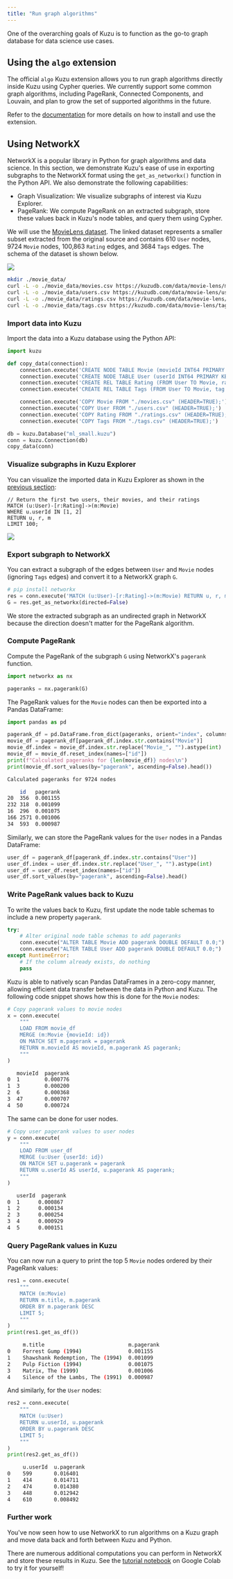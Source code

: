 ```yaml
---
title: "Run graph algorithms"
---
```


One of the overarching goals of Kuzu is to function as the go-to graph database for data science
use cases.

## Using the `algo` extension

The official `algo` Kuzu extension allows you to run graph algorithms directly
inside Kuzu using Cypher queries. We currently support some common graph algorithms, including
PageRank, Connected Components, and Louvain, and plan to grow the set of supported algorithms in
the future.

Refer to the [documentation](/extensions/algo) for more details on how to install and use the
extension.

## Using NetworkX

NetworkX is a popular library in Python for graph algorithms and data science. In this
section, we demonstrate Kuzu's ease of use in exporting subgraphs to the NetworkX format using the
`get_as_networkx()` function in the Python API. We also demonstrate the following capabilities:

- Graph Visualization: We visualize subgraphs of interest via Kuzu Explorer.
- PageRank: We compute PageRank on an extracted subgraph, store these values back in Kuzu's node
tables, and query them using Cypher.

We will use the [MovieLens dataset](https://github.com/kuzudb/kuzudb.github.io/tree/main/static/data/movielens-sm).
The linked dataset represents a smaller subset extracted from the original source and contains
610 `User` nodes, 9724 `Movie` nodes, 100,863 `Rating` edges, and 3684 `Tags` edges. The schema of the
dataset is shown below.

![](/img/graph-algorithms/movie-schema.png)

```bash
mkdir ./movie_data/
curl -L -o ./movie_data/movies.csv https://kuzudb.com/data/movie-lens/movies.csv
curl -L -o ./movie_data/users.csv https://kuzudb.com/data/movie-lens/users.csv
curl -L -o ./movie_data/ratings.csv https://kuzudb.com/data/movie-lens/ratings.csv
curl -L -o ./movie_data/tags.csv https://kuzudb.com/data/movie-lens/tags.csv
```

### Import data into Kuzu

Import the data into a Kuzu database using the Python API:

```python
import kuzu

def copy_data(connection):
    connection.execute('CREATE NODE TABLE Movie (movieId INT64 PRIMARY KEY, year INT64, title STRING, genres STRING);')
    connection.execute('CREATE NODE TABLE User (userId INT64 PRIMARY KEY);')
    connection.execute('CREATE REL TABLE Rating (FROM User TO Movie, rating DOUBLE, timestamp INT64);')
    connection.execute('CREATE REL TABLE Tags (FROM User TO Movie, tag STRING, timestamp INT64);')

    connection.execute('COPY Movie FROM "./movies.csv" (HEADER=TRUE);')
    connection.execute('COPY User FROM "./users.csv" (HEADER=TRUE);')
    connection.execute('COPY Rating FROM "./ratings.csv" (HEADER=TRUE);')
    connection.execute('COPY Tags FROM "./tags.csv" (HEADER=TRUE);')

db = kuzu.Database("ml_small.kuzu")
conn = kuzu.Connection(db)
copy_data(conn)
```

### Visualize subgraphs in Kuzu Explorer

You can visualize the imported data in Kuzu Explorer as shown in the [previous section](/get-started/cypher-intro):

```cypher
// Return the first two users, their movies, and their ratings
MATCH (u:User)-[r:Rating]->(m:Movie)
WHERE u.userId IN [1, 2]
RETURN u, r, m
LIMIT 100;
```

![](/img/graph-algorithms/movie-subgraph.png)

### Export subgraph to NetworkX

You can extract a subgraph of the edges between `User` and `Movie` nodes (ignoring `Tags` edges)
and convert it to a NetworkX graph `G`.

```python
# pip install networkx
res = conn.execute('MATCH (u:User)-[r:Rating]->(m:Movie) RETURN u, r, m;')
G = res.get_as_networkx(directed=False)
```

We store the extracted subgraph as an undirected graph in NetworkX because the direction doesn't matter
for the PageRank algorithm.

### Compute PageRank

Compute the PageRank of the subgraph `G` using NetworkX's `pagerank` function.

```python
import networkx as nx

pageranks = nx.pagerank(G)
```

The PageRank values for the `Movie` nodes can then be exported into a Pandas DataFrame:

```python
import pandas as pd

pagerank_df = pd.DataFrame.from_dict(pageranks, orient="index", columns=["pagerank"])
movie_df = pagerank_df[pagerank_df.index.str.contains("Movie")]
movie_df.index = movie_df.index.str.replace("Movie_", "").astype(int)
movie_df = movie_df.reset_index(names=["id"])
print(f"Calculated pageranks for {len(movie_df)} nodes\n")
print(movie_df.sort_values(by="pagerank", ascending=False).head())
```

```sh
Calculated pageranks for 9724 nodes

    id   pagerank
20  356  0.001155
232 318  0.001099
16  296  0.001075
166 2571 0.001006
34  593  0.000987
```

Similarly, we can store the PageRank values for the `User` nodes in a Pandas DataFrame:

```python
user_df = pagerank_df[pagerank_df.index.str.contains("User")]
user_df.index = user_df.index.str.replace("User_", "").astype(int)
user_df = user_df.reset_index(names=["id"])
user_df.sort_values(by="pagerank", ascending=False).head()
```

### Write PageRank values back to Kuzu

To write the values back to Kuzu, first update the node table schemas to include a new property
`pagerank`.

```py
try:
    # Alter original node table schemas to add pageranks
    conn.execute("ALTER TABLE Movie ADD pagerank DOUBLE DEFAULT 0.0;")
    conn.execute("ALTER TABLE User ADD pagerank DOUBLE DEFAULT 0.0;")
except RuntimeError:
    # If the column already exists, do nothing
    pass
```

Kuzu is able to natively scan Pandas DataFrames in a zero-copy manner, allowing efficient data
transfer between the data in Python and Kuzu. The following code snippet shows how this is done for
the `Movie` nodes:

```python
# Copy pagerank values to movie nodes
x = conn.execute(
    """
    LOAD FROM movie_df
    MERGE (m:Movie {movieId: id})
    ON MATCH SET m.pagerank = pagerank
    RETURN m.movieId AS movieId, m.pagerank AS pagerank;
    """
)
```
```sh
   movieId  pagerank
0  1        0.000776
1  3        0.000200
2  6        0.000368
3  47       0.000707
4  50       0.000724
```

The same can be done for user nodes.

```python
# Copy user pagerank values to user nodes
y = conn.execute(
    """
    LOAD FROM user_df
    MERGE (u:User {userId: id})
    ON MATCH SET u.pagerank = pagerank
    RETURN u.userId AS userId, u.pagerank AS pagerank;
    """
)
```
```sh
   userId  pagerank
0  1      0.000867
1  2      0.000134
2  3      0.000254
3  4      0.000929
4  5      0.000151
```

### Query PageRank values in Kuzu

You can now run a query to print the top 5 `Movie` nodes ordered by their PageRank values:

```python
res1 = conn.execute(
    """
    MATCH (m:Movie)
    RETURN m.title, m.pagerank
    ORDER BY m.pagerank DESC
    LIMIT 5;
    """
)
print(res1.get_as_df())
```

```sh
     m.title                           m.pagerank
0    Forrest Gump (1994)               0.001155
1    Shawshank Redemption, The (1994)  0.001099
2    Pulp Fiction (1994)               0.001075
3    Matrix, The (1999)                0.001006
4    Silence of the Lambs, The (1991)  0.000987
```

And similarly, for the `User` nodes:

```python
res2 = conn.execute(
    """
    MATCH (u:User)
    RETURN u.userId, u.pagerank
    ORDER BY u.pagerank DESC
    LIMIT 5;
    """
)
print(res2.get_as_df())
```

```sh
     u.userId  u.pagerank
0    599       0.016401
1    414       0.014711
2    474       0.014380
3    448       0.012942
4    610       0.008492
```

### Further work

You've now seen how to use NetworkX to run algorithms on a Kuzu graph and move data back and
forth between Kuzu and Python.

There are numerous additional computations you can perform in NetworkX and store these results
in Kuzu. See the [tutorial notebook](https://colab.research.google.com/drive/1_AK-CHELz0fLAc2RCPvPgD-R7-NGyrGu)
on Google Colab to try it for yourself!
